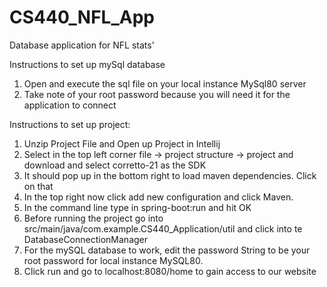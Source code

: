 # CS440_NFL_App
Database application for NFL stats'

Instructions to set up mySql database
1. Open and execute the sql file on your local instance MySql80 server
2. Take note of your root password because you will need it for the application to connect 

Instructions to set up project:

1. Unzip Project File and Open up Project in Intellij
2. Select in the top left corner file -> project structure -> project and download and select corretto-21 as the SDK
3. It should pop up in the bottom right to load maven dependencies. Click on that
4. In the top right now click add new configuration and click Maven.
5. In the command line type in spring-boot:run and hit OK
6. Before running the project go into src/main/java/com.example.CS440_Application/util and click into te DatabaseConnectionManager
7. For the mySQL database to work, edit the password String to be your root password for local instance MySQL80.
6. Click run and go to localhost:8080/home to gain access to our website


